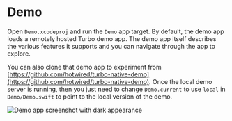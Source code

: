 # Demo

Open `Demo.xcodeproj` and run the `Demo` app target. By default, the demo app loads a remotely hosted Turbo demo app. The demo app itself describes the various features it supports and you can navigate through the app to explore.

You can also clone that demo app to experiment from [https://github.com/hotwired/turbo-native-demo](https://github.com/hotwired/turbo-native-demo). Once the local demo server is running, then you just need to change `Demo.current` to use `local` in `Demo/Demo.swift` to point to the local version of the demo.


![Demo app screenshot with dark appearance](../Docs/assets/demo-dark.png)
